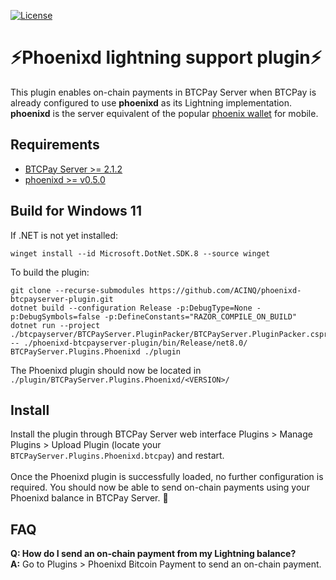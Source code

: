 [![License](https://img.shields.io/badge/license-Apache%202.0-blue.svg)](LICENSE)

# ⚡Phoenixd lightning support plugin⚡

This plugin enables on-chain payments in BTCPay Server when BTCPay is already configured to use **phoenixd** as its Lightning implementation.<br>
**phoenixd** is the server equivalent of the popular [phoenix wallet](https://github.com/ACINQ/phoenix) for mobile.

## Requirements
- [BTCPay Server >= 2.1.2](https://github.com/btcpayserver)
- [phoenixd >= v0.5.0](https://github.com/ACINQ/phoenixd)

## Build for Windows 11
If .NET is not yet installed:
```shell
winget install --id Microsoft.DotNet.SDK.8 --source winget
```
To build the plugin:
```shell
git clone --recurse-submodules https://github.com/ACINQ/phoenixd-btcpayserver-plugin.git
dotnet build --configuration Release -p:DebugType=None -p:DebugSymbols=false -p:DefineConstants="RAZOR_COMPILE_ON_BUILD"
dotnet run --project ./btcpayserver/BTCPayServer.PluginPacker/BTCPayServer.PluginPacker.csproj -- ./phoenixd-btcpayserver-plugin/bin/Release/net8.0/ BTCPayServer.Plugins.Phoenixd ./plugin
```
The Phoenixd plugin should now be located in `./plugin/BTCPayServer.Plugins.Phoenixd/<VERSION>/`

## Install
Install the plugin through BTCPay Server web interface Plugins > Manage Plugins > Upload Plugin (locate your `BTCPayServer.Plugins.Phoenixd.btcpay`) and restart.<br><br>
Once the Phoenixd plugin is successfully loaded, no further configuration is required. You should now be able to send on-chain payments using your Phoenixd balance in BTCPay Server. 🚀

## FAQ
**Q: How do I send an on-chain payment from my Lightning balance?**<br>
**A:** Go to Plugins > Phoenixd Bitcoin Payment to send an on-chain payment.
